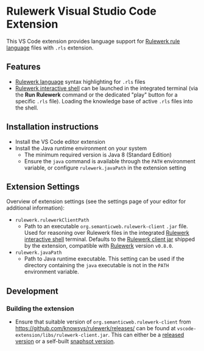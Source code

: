 # Rulewerk Visual Studio Code Extension

This VS Code extension provides language support for [Rulewerk rule language](https://github.com/knowsys/rulewerk/wiki#rulewerk-rule-language) files with `.rls` extension.

## Features

-   [Rulewerk language](https://github.com/knowsys/rulewerk/wiki/Rule-syntax-grammar) syntax highlighting for `.rls` files
-   [Rulewerk interactive shell](https://github.com/knowsys/rulewerk/wiki/Standalone-client/#rulewerk-interactive-shell) can be launched in the integrated terminal (via the **Run Rulewerk** command or the dedicated "play" button for a specific `.rls` file). Loading the knowledge base of active `.rls` files into the shell.

## Installation instructions

-   Install the VS Code editor extension
-   Install the Java runtime environment on your system
    -   The minimum required version is Java 8 (Standard Edition)
    -   Ensure the `java` command is available through the `PATH` environment variable, or configure `rulewerk.javaPath` in the extension setting

## Extension Settings

Overview of extension settings (see the settings page of your editor for additional information):

-   `rulewerk.rulewerkClientPath`
    -   Path to an executable `org.semanticweb.rulewerk-client` `.jar` file. Used for reasoning over Rulewerk files in the integrated [Rulewerk interactive shell](https://github.com/knowsys/rulewerk/wiki/Standalone-client/#rulewerk-interactive-shell) terminal. Defaults to the [Rulewerk client jar](https://github.com/knowsys/rulewerk/releases/download/v0.8.0/rulewerk-client-0.8.0.jar) shipped by the extension, compatible with [Rulewerk](https://github.com/knowsys/rulewerk) version `v0.8.0`. 
-   `rulewerk.javaPath`
    -   Path to Java runtime executable. This setting can be used if the directory containing the `java` executable is not in the `PATH` environment variable.

## Development

### Building the extension

-   Ensure that suitable version of `org.semanticweb.rulewerk-client` from https://github.com/knowsys/rulewerk/releases/ can be found at `vscode-extension/libs/rulewerk-client.jar`. This can either be a [released version](https://github.com/knowsys/rulewerk/releases) or a self-built [snaphsot version](https://github.com/knowsys/rulewerk/wiki/Standalone-client#compilation).
